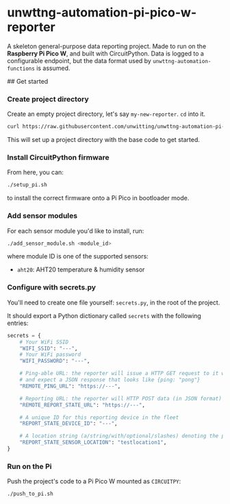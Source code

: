 # unwttng-automation-pi-pico-w-reporter

A skeleton general-purpose data reporting project. Made to run on the **Raspberry Pi Pico W**, and built with CircuitPython. Data is logged to a configurable endpoint, but the data format used by `unwttng-automation-functions` is assumed.

## Get started

### Create project directory

Create an empty project directory, let's say `my-new-reporter`. `cd` into it.

```bash
curl https://raw.githubusercontent.com/unwitting/unwttng-automation-pi-pico-w-reporter/main/initialise_project_directory.sh | bash
```

This will set up a project directory with the base code to get started.

### Install CircuitPython firmware

From here, you can:

```bash
./setup_pi.sh
```

to install the correct firmware onto a Pi Pico in bootloader mode.

### Add sensor modules

For each sensor module you'd like to install, run:

```bash
./add_sensor_module.sh <module_id>
```

where module ID is one of the supported sensors:

* `aht20`: AHT20 temperature & humidity sensor

### Configure with secrets.py

You'll need to create one file yourself: `secrets.py`, in the root of the project.

It should export a Python dictionary called `secrets` with the following entries:

```python
secrets = {
    # Your WiFi SSID
    "WIFI_SSID": "---",
    # Your WiFi password
    "WIFI_PASSWORD": "---",

    # Ping-able URL: the reporter will issue a HTTP GET request to it with '?ping=pong' as a query string,
    # and expect a JSON response that looks like {ping: "pong"}
    "REMOTE_PING_URL": "https://---",

    # Reporting URL: the reporter will HTTP POST data (in JSON format) to it on each poll
    "REMOTE_REPORT_STATE_URL": "https://---",

    # A unique ID for this reporting device in the fleet
    "REPORT_STATE_DEVICE_ID": "---",

    # A location string (a/string/with/optional/slashes) denoting the physical location of the sensors
    "REPORT_STATE_SENSOR_LOCATION": "testlocation1",
}
```

### Run on the Pi

Push the project's code to a Pi Pico W mounted as `CIRCUITPY`:

```bash
./push_to_pi.sh
```
